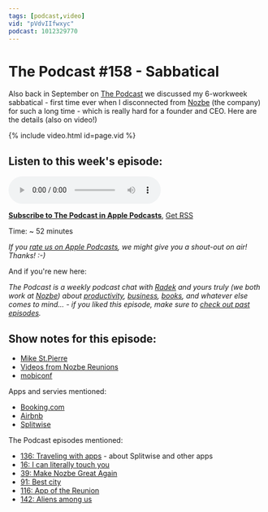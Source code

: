```yaml
---
tags: [podcast,video]
vid: "pVdvIIfwxyc"
podcast: 1012329770
---
```


# The Podcast #158 - Sabbatical

Also back in September on [The Podcast][p] we discussed my 6-workweek sabbatical - first time ever when I disconnected from [Nozbe][n] (the company) for such a long time - which is really hard for a founder and CEO. Here are the details (also on video!)

{% include video.html id=page.vid %}

<!--More-->

## Listen to this week's episode:

<audio controls>
<source src="https://files.nozbe.com/podcast/158.mp3" type="audio/mpeg">
</audio>

**[Subscribe to The Podcast in Apple Podcasts][i]**, [Get RSS][rss]

Time: ~ 52 minutes

*If you [rate us on Apple Podcasts][i], we might give you a shout-out on air! Thanks! :-)*

And if you're new here:

*The Podcast is a weekly podcast chat with [Radek][r] and yours truly (we both work at [Nozbe][n]) about [productivity](/productivity), [business](/business), [books](/books), and whatever else comes to mind… - if you liked this episode, make sure to [check out past episodes](/podcast).*

## Show notes for this episode:

  * [Mike St.Pierre](http://www.mikestpierre.com/)
  * [Videos from Nozbe Reunions](https://www.youtube.com/watch?v=lkIkqD1frIA&list=PL4VGcOPPsP4Oo4U07VkEJ4oZ8TzZqO5Sy)
  * [mobiconf](https://2018.mobiconf.org/)

Apps and servies mentioned:

  * [Booking.com](https://www.booking.com/)
  * [Airbnb](https://www.airbnb.com/)
  * [Splitwise](https://www.splitwise.com/)

The Podcast episodes mentioned:

  * [136: Traveling with apps](/podcast-136) \- about Splitwise and other apps
  * [16: I can literally touch you](/podcast-16)
  * [39: Make Nozbe Great Again](/podcast-39)
  * [91: Best city](/podcast-91)
  * [116: App of the Reunion](/podcast-116)
  * [142: Aliens among us](/podcast-142)



[y]: https://michael.gratis/thepodcastyt
[rss]: https://thepodcast.fm/episodes?format=RSS
[e]: /podcast-158

[p]: /podcast
[n]: https://michael.gratis/nozbe
[r]: https://michael.gratis/radex
[i]: https://michael.gratis/thepodcast
[o]: https://michael.gratis/ipadonly

